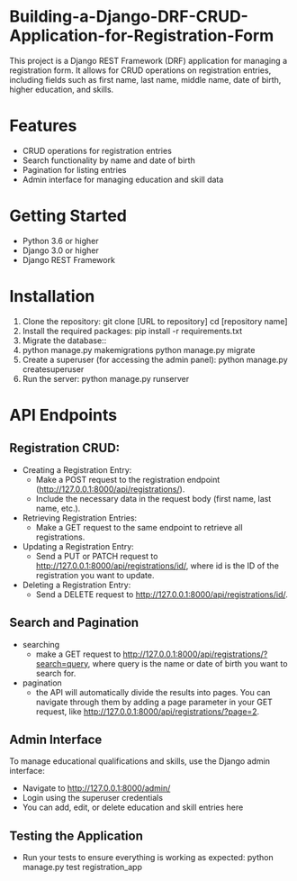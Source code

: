 # Building-a-Django-DRF-CRUD-Application-for-Registration-Form
This project is a Django REST Framework (DRF) application for managing a registration form. It allows for CRUD operations on registration entries, including fields such as first name, last name, middle name, date of birth, higher education, and skills. 
# Features
* CRUD operations for registration entries
* Search functionality by name and date of birth
* Pagination for listing entries
* Admin interface for managing education and skill data
# Getting Started
* Python 3.6 or higher
* Django 3.0 or higher
* Django REST Framework
# Installation
1. Clone the repository:
   git clone [URL to repository]
cd [repository name]
2. Install the required packages:
   pip install -r requirements.txt
3. Migrate the database::
4. 
   python manage.py makemigrations
   python manage.py migrate
5. Create a superuser (for accessing the admin panel):
   python manage.py createsuperuser
6. Run the server:
   python manage.py runserver
# API Endpoints
  ## Registration CRUD:
  * Creating a Registration Entry:
     * Make a POST request to the registration endpoint (http://127.0.0.1:8000/api/registrations/).
     * Include the necessary data in the request body (first name, last name, etc.).
  *  Retrieving Registration Entries:
     * Make a GET request to the same endpoint to retrieve all registrations.
  *  Updating a Registration Entry:
     * Send a PUT or PATCH request to http://127.0.0.1:8000/api/registrations/id/, where id is the ID of the registration you want to update.
  *  Deleting a Registration Entry:
     * Send a DELETE request to http://127.0.0.1:8000/api/registrations/id/.
  ## Search and Pagination
  *  searching
     * make a GET request to http://127.0.0.1:8000/api/registrations/?search=query, where query is the name or date of birth you want to search for.
  *  pagination
     * the API will automatically divide the results into pages. You can navigate through them by adding a page parameter in your GET request, like http://127.0.0.1:8000/api/registrations/?page=2.

 ## Admin Interface
To manage educational qualifications and skills, use the Django admin interface:

* Navigate to http://127.0.0.1:8000/admin/
* Login using the superuser credentials
* You can add, edit, or delete education and skill entries here

 ## Testing the Application
 * Run your tests to ensure everything is working as expected:
    python manage.py test registration_app

       
     

    
    





